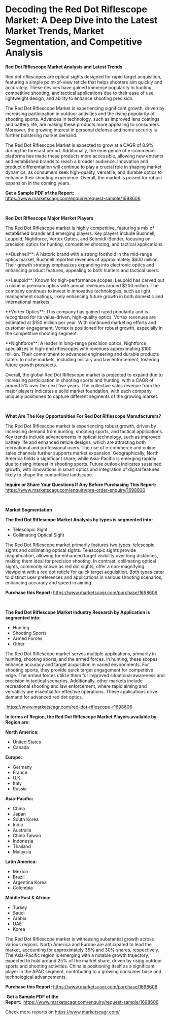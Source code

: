 <p><h1>Decoding the Red Dot Riflescope Market: A Deep Dive into the Latest Market Trends, Market Segmentation, and Competitive Analysis</h1></p><p><strong>Red Dot Riflescope Market Analysis and Latest Trends</strong></p>
<p><p>Red dot riflescopes are optical sights designed for rapid target acquisition, featuring a simple point-of-view reticle that helps shooters aim quickly and accurately. These devices have gained immense popularity in hunting, competitive shooting, and tactical applications due to their ease of use, lightweight design, and ability to enhance shooting precision. </p><p>The Red Dot Riflescope Market is experiencing significant growth, driven by increasing participation in outdoor activities and the rising popularity of shooting sports. Advances in technology, such as improved lens coatings and battery life, are making these products more appealing to consumers. Moreover, the growing interest in personal defense and home security is further bolstering market demand.</p><p>The Red Dot Riflescope Market is expected to grow at a CAGR of 8.9% during the forecast period. Additionally, the emergence of e-commerce platforms has made these products more accessible, allowing new entrants and established brands to reach a broader audience. Innovation and product differentiation will continue to play a crucial role in shaping market dynamics, as consumers seek high-quality, versatile, and durable optics to enhance their shooting experience. Overall, the market is poised for robust expansion in the coming years.</p></p>
<p><strong>Get a Sample PDF of the Report:&nbsp;</strong> <a href="https://www.marketscagr.com/enquiry/request-sample/1698606?utm_campaign=1126&utm_medium=2&utm_source=Github&utm_content=ia&utm_term=09012025&utm_id=red-dot-riflescope">https://www.marketscagr.com/enquiry/request-sample/1698606</a></p>
<p>&nbsp;</p>
<p><strong>Red Dot Riflescope Major Market Players</strong></p>
<p><p>The Red Dot Riflescope market is highly competitive, featuring a mix of established brands and emerging players. Key players include Bushnell, Leupold, Nightforce, Vortex Optics, and Schmidt-Bender, focusing on precision optics for hunting, competitive shooting, and tactical applications.</p><p>**Bushnell**: A historic brand with a strong foothold in the mid-range optics market, Bushnell reported revenues of approximately $600 million. Their growth strategy emphasizes expanding into electronic optics and enhancing product features, appealing to both hunters and tactical users.</p><p>**Leupold**: Known for high-performance scopes, Leupold has carved out a niche in premium optics with annual revenues around $200 million. The company continues to invest in innovative technologies, such as light management coatings, likely enhancing future growth in both domestic and international markets.</p><p>**Vortex Optics**: This company has gained rapid popularity and is recognized for its value-driven, high-quality optics. Vortex revenues are estimated at $150 million per year. With continued marketing efforts and customer engagement, Vortex is positioned for robust growth, especially in the competitive shooting segment.</p><p>**Nightforce**: A leader in long-range precision optics, Nightforce specializes in high-end riflescopes with revenues approximating $100 million. Their commitment to advanced engineering and durable products caters to niche markets, including military and law enforcement, fostering future growth prospects.</p><p>Overall, the global Red Dot Riflescope market is projected to expand due to increasing participation in shooting sports and hunting, with a CAGR of around 5% over the next five years. The collective sales revenue from the major players indicates a solid market foundation, with each company uniquely positioned to capture different segments of the growing market.</p></p>
<p>&nbsp;</p>
<p><strong>What Are The Key Opportunities For Red Dot Riflescope Manufacturers?</strong></p>
<p><p>The Red Dot Riflescope market is experiencing robust growth, driven by increasing demand from hunting, shooting sports, and tactical applications. Key trends include advancements in optical technology, such as improved battery life and enhanced reticle designs, which are attracting both recreational and professional users. The rise of e-commerce and online sales channels further supports market expansion. Geographically, North America holds a significant share, while Asia-Pacific is emerging rapidly due to rising interest in shooting sports. Future outlook indicates sustained growth, with innovations in smart optics and integration of digital features likely to shape the competitive landscape.</p></p>
<p><strong>Inquire or Share Your Questions If Any Before Purchasing This Report:</strong> <a href="https://www.marketscagr.com/enquiry/pre-order-enquiry/1698606?utm_campaign=1126&utm_medium=2&utm_source=Github&utm_content=ia&utm_term=09012025&utm_id=red-dot-riflescope">https://www.marketscagr.com/enquiry/pre-order-enquiry/1698606</a></p>
<p>&nbsp;</p>
<p><strong>Market Segmentation</strong></p>
<p><strong>The Red Dot Riflescope Market Analysis by types is segmented into:</strong></p>
<p><ul><li>Telescopic Sight</li><li>Collimating Optical Sight</li></ul></p>
<p><p>The Red Dot Riflescope market primarily features two types: telescopic sights and collimating optical sights. Telescopic sights provide magnification, allowing for enhanced target visibility over long distances, making them ideal for precision shooting. In contrast, collimating optical sights, commonly known as red dot sights, offer a non-magnifying viewpoint with a red dot reticle for quick target acquisition. Both types cater to distinct user preferences and applications in various shooting scenarios, enhancing accuracy and speed in aiming.</p></p>
<p><strong>Purchase this Report:&nbsp;</strong><a href="https://www.marketscagr.com/purchase/1698606?utm_campaign=1126&utm_medium=2&utm_source=Github&utm_content=ia&utm_term=09012025&utm_id=red-dot-riflescope">https://www.marketscagr.com/purchase/1698606</a></p>
<p>&nbsp;</p>
<p><strong>The Red Dot Riflescope Market Industry Research by Application is segmented into:</strong></p>
<p><ul><li>Hunting</li><li>Shooting Sports</li><li>Armed Forces</li><li>Other</li></ul></p>
<p><p>The Red Dot Riflescope market serves multiple applications, primarily in hunting, shooting sports, and the armed forces. In hunting, these scopes enhance accuracy and target acquisition in varied environments. For shooting sports, they provide quick target engagement for competitive edge. The armed forces utilize them for improved situational awareness and precision in tactical scenarios. Additionally, other markets include recreational shooting and law enforcement, where rapid aiming and versatility are essential for effective operations. These applications drive demand for advanced red dot optics.</p></p>
<p><a href="https://www.marketscagr.com/red-dot-riflescope-r1698606?utm_campaign=1126&utm_medium=2&utm_source=Github&utm_content=ia&utm_term=09012025&utm_id=red-dot-riflescope">&nbsp;https://www.marketscagr.com/red-dot-riflescope-r1698606</a></p>
<p><strong>In terms of Region, the Red Dot Riflescope Market Players available by Region are:</strong></p>
<p>
    <p> <strong> North America: </strong>
        <ul>
            <li>United States</li>
            <li>Canada</li>
        </ul>
        </p> 
    <p> <strong> Europe: </strong>
        <ul>
            <li>Germany</li>
            <li>France</li>
            <li>U.K.</li>
            <li>Italy</li>
            <li>Russia</li>
        </ul>
        </p> 
    <p> <strong> Asia-Pacific: </strong>
        <ul>
            <li>China</li>
            <li>Japan</li>
            <li>South Korea</li>
            <li>India</li>
            <li>Australia</li>
            <li>China Taiwan</li>
            <li>Indonesia</li>
            <li>Thailand</li>
            <li>Malaysia</li>
        </ul>
        </p> 
    <p> <strong> Latin America: </strong>
        <ul>
            <li>Mexico</li>
            <li>Brazil</li>
            <li>Argentina Korea</li>
            <li>Colombia</li>
        </ul>
        </p> 
    <p> <strong> Middle East & Africa: </strong>
        <ul>
            <li>Turkey</li>
            <li>Saudi</li>
            <li>Arabia</li>
            <li>UAE</li>
            <li>Korea</li>
        </ul>
    </p>
    </p>
<p><p>The Red Dot Riflescope market is witnessing substantial growth across various regions. North America and Europe are anticipated to lead the market, accounting for approximately 35% and 30% shares, respectively. The Asia-Pacific region is emerging with a notable growth trajectory, expected to hold around 25% of the market share, driven by rising outdoor sports and shooting activities. China is positioning itself as a significant player in the APAC segment, contributing to a growing consumer base and technological advancements.</p></p>
<p><strong>Purchase this Report: </strong><a href="https://www.marketscagr.com/purchase/1698606?utm_campaign=1126&utm_medium=2&utm_source=Github&utm_content=ia&utm_term=09012025&utm_id=red-dot-riflescope">https://www.marketscagr.com/purchase/1698606</a></p>
<p>&nbsp;<strong>Get a Sample PDF of the Report:&nbsp;&nbsp;</strong><a href="https://www.marketscagr.com/enquiry/request-sample/1698606?utm_campaign=1126&utm_medium=2&utm_source=Github&utm_content=ia&utm_term=09012025&utm_id=red-dot-riflescope">https://www.marketscagr.com/enquiry/request-sample/1698606</a></p>
<p><strong></strong></p>
<p>Check more reports on <a href="https://www.marketscagr.com/?utm_campaign=1126&utm_medium=2&utm_source=Github&utm_content=ia&utm_term=09012025&utm_id=red-dot-riflescope">https://www.marketscagr.com/</a></p>